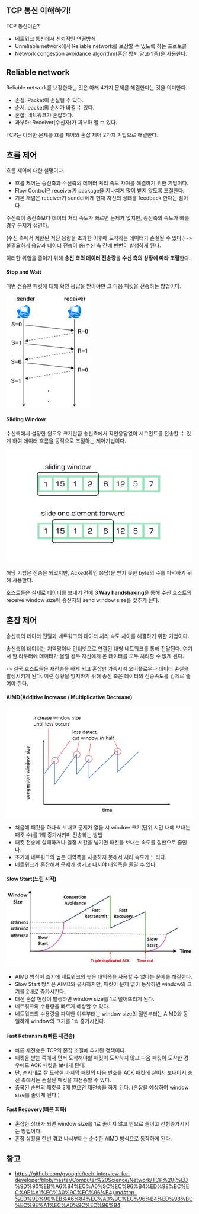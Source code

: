 ## TCP 통신 이해하기!

 TCP 통신이란?
 - 네트워크 통신에서 신뢰적인 연결방식
 - Unreliable network에서 Reliable network를 보장할 수 있도록 하는 프로토콜
 - Network congestion avoidance algorithm(혼잡 방지 알고리즘)을 사용한다.

## Reliable network
Reliable network를 보장한다는 것은 아래 4가지 문제를 해결한다는 것을 의미한다.
- 손실: Packet이 손실될 수 있다.
- 순서: packet의 순서가 바뀔 수 있다.
- 혼잡: 네트워크가 혼잡하다.
- 과부하: Receiver(수신자)가 과부하 될 수 있다.

TCP는 이러한 문제를 흐름 제어와 혼잡 제어 2가지 기법으로 해결한다.

## 흐름 제어

흐름 제어에 대한 설명이다.
- 흐름 제어는 송신측과 수신측의 데이터 처리 속도 차이를 해결하기 위한 기법이다.
- Flow Control은 receiver가 package을 지나치게 많이 받지 않도록 조절한다.
- 기본 개념은 receiver가 sender에게 현재 자신의 상태를 feedback 한다는 점이다.

수신측이 송신측보다 데이터 처리 속도가 빠르면 문제가 없지만, 송신측의 속도가 빠를 경우 문제가 생긴다.

(수신 측에서 제한된 저장 용량을 초과한 이후에 도착하는 데이터가 손실될 수 있다.) -> 불필요하게 응답과 데이터 전송이 송/수신 측 간에 빈번히 발생하게 된다.

이러한 위험을 줄이기 위해 **송신 측의 데이터 전송량**을 **수신 측의 상황에 따라 조절**한다.

#### Stop and Wait

매번 전송한 패킷에 대해 확인 응답을 받아야만 그 다음 패킷을 전송하는 방법이다.

![img.png](img.png)

#### Sliding Window

수신측에서 설정한 윈도우 크기만큼 송신측에서 확인응답없이 세그먼트를 전송할 수 있게 하여 데이터 흐름을 동적으로 조절하는 제어기법이다.

![img_1.png](img_1.png)

해당 기법은 전송은 되었지만, Acked(확인 응답)을 받지 못한 byte의 수를 파악하기 위해 사용한다.

호스트들은 실제로 데이터를 보내기 전에 **3 Way handshaking**을 통해 수신 호스트의 receive window size에 송신자의 send window size를 맞추게 된다.

## 혼잡 제어

송신측의 데이터 전달과 네트워크의 데이터 처리 속도 차이를 해결하기 위한 기법이다.

송신측의 데이터는 지역망이나 인터넷으로 연결된 대형 네트워크를 통해 전달된다. 여기서 한 라우터에 데이터가 몰릴 경우 자신에게 온 데이터를 모두 처리할 수 없게 된다.

-> 결국 호스트들은 재전송을 하게 되고 혼잡만 가중시켜 오버플로우나 데이터 손실을 발생시키게 된다. 이런 상황을 방지하기 위해 송신 측은 데이터의 전송속도를 강제로 줄여야 한다.

#### AIMD(Additive Increase / Multiplicative Decrease)

![img_3.png](img_3.png)

- 처음에 패킷을 하나씩 보내고 문제가 없을 시 window 크기(단위 시간 내에 보내는 패킷 수)를 1씩 증가시키며 전송하는 방법
- 패킷 전송에 실패하거나 일정 시간을 넘기면 패킷을 보내는 속도를 절반으로 줄인다.
- 초기에 네트워크의 높은 대역폭을 사용하지 못해서 처리 속도가 느리다.
- 네트워크가 혼잡해셔 문제가 생기고 나서야 대역폭을 줄일 수 있다.

#### Slow Start(느린 시작)

![img_4.png](img_4.png)

- AIMD 방식이 초기에 네트워크의 높은 대역폭을 사용할 수 없다는 문제를 해결한다.
- Slow Start 방식은 AIMD와 유사하지만, 패킷이 문제 없이 동작하면 window의 크기를 2배로 증가시킨다.
- 대신 혼잡 현상이 발생하면 window size를 1로 떨어뜨리게 된다.
- 네트워크의 수용량을 빠르게 예상할 수 있다.
- 네트워크의 수용량을 파악한 이후부터는 window size의 절반부터는 AIMD와 동일하게 window의 크기를 1씩 증가시킨다.

#### Fast Retransmit(빠른 재전송)

- 빠른 재전송은 TCP의 혼잡 조절에 추가된 정책이다.
- 패킷을 받는 쪽에서 먼저 도착해야할 패킷이 도착하지 않고 다음 패킷이 도착한 경우에도 ACK 패킷을 보내게 된다.
- 단, 순서대로 잘 도착한 마지막 패킷의 다음 번호를 ACK 패킷에 실어서 보내어서 송신 측에서는 손실된 패킷을 재전송할 수 있다.
- 중복된 순번의 패킷을 3개 받으면 재전송을 하게 된다. (혼잡을 예상하여 window size를 줄이게 된다.)

#### Fast Recovery(빠른 회복)
- 혼잡한 상태가 되면 window size를 1로 줄이지 않고 반으로 줄이고 선형증가시키는 방법이다.
- 혼잡 상황을 한번 겪고 나서부터는 순수한 AIMD 방식으로 동작하게 된다.

## 참고
- https://github.com/gyoogle/tech-interview-for-developer/blob/master/Computer%20Science/Network/TCP%20(%ED%9D%90%EB%A6%84%EC%A0%9C%EC%96%B4%ED%98%BC%EC%9E%A1%EC%A0%9C%EC%96%B4).md#tcp-%ED%9D%90%EB%A6%84%EC%A0%9C%EC%96%B4%ED%98%BC%EC%9E%A1%EC%A0%9C%EC%96%B4